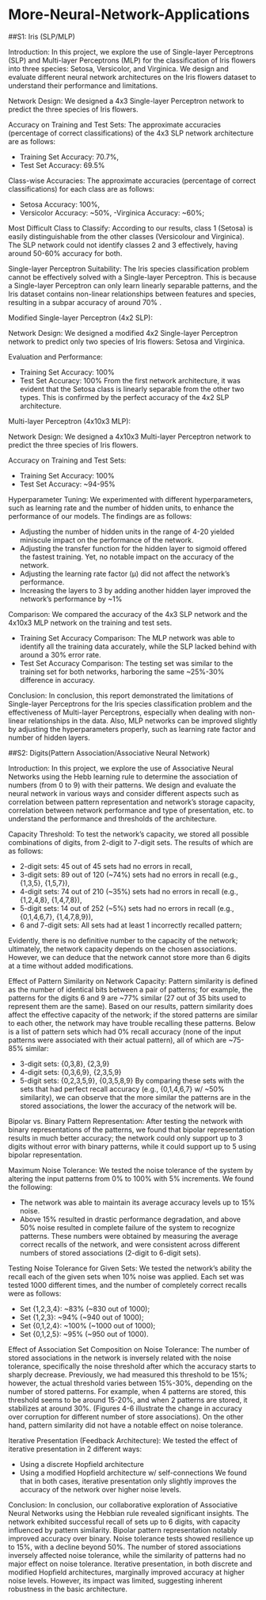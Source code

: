 # More-Neural-Network-Applications



##S1: Iris (SLP/MLP)

Introduction:
In this project, we explore the use of Single-layer Perceptrons (SLP) and Multi-layer Perceptrons (MLP) for the classification of Iris flowers into three species: Setosa, Versicolor, and Virginica. We design and evaluate different neural network architectures on the Iris flowers dataset to understand their performance and limitations.


Network Design:
We designed a 4x3 Single-layer Perceptron network to predict the three species of Iris flowers.

Accuracy on Training and Test Sets:
The approximate accuracies (percentage of correct classifications) of the 4x3 SLP network architecture are as follows:
- Training Set Accuracy: 70.7%,
- Test Set Accuracy: 69.5% 

Class-wise Accuracies:
The approximate accuracies (percentage of correct classifications) for each class are as follows:
- Setosa Accuracy: 100%,
- Versicolor Accuracy: ~50%, 
-Virginica Accuracy: ~60%;

Most Difficult Class to Classify:
According to our results, class 1 (Setosa) is easily distinguishable from the other classes (Versicolour and Virginica). The SLP network could not identify classes 2 and 3 effectively, having around 50-60% accuracy for both. 

Single-layer Perceptron Suitability:
The Iris species classification problem cannot be effectively solved with a Single-layer Perceptron. This is because a Single-layer Perceptron can only learn linearly separable patterns, and the Iris dataset contains non-linear relationships between features and species, resulting in a subpar accuracy of around 70% .



Modified Single-layer Perceptron (4x2 SLP):

Network Design:
We designed a modified 4x2 Single-layer Perceptron network to predict only two species of Iris flowers: Setosa and Virginica.

Evaluation and Performance:
- Training Set Accuracy: 100% 
- Test Set Accuracy: 100%
  From the first network architecture, it was evident that the Setosa class is linearly separable from the other two types. This is confirmed by the perfect accuracy of the 4x2 SLP architecture.


Multi-layer Perceptron (4x10x3 MLP):

Network Design:
We designed a 4x10x3 Multi-layer Perceptron network to predict the three species of Iris flowers.


Accuracy on Training and Test Sets:
- Training Set Accuracy: 100%
- Test Set Accuracy: ~94-95%

Hyperparameter Tuning:
We experimented with different hyperparameters, such as learning rate and the number of hidden units, to enhance the performance of our models. The findings are as follows:
- Adjusting the number of hidden units in the range of 4-20 yielded miniscule impact on the performance of the network.
- Adjusting the transfer function for the hidden layer to sigmoid offered the fastest training. Yet, no notable impact on the accuracy of the network.
- Adjusting the learning rate factor (µ) did not affect the network’s performance.
- Increasing the layers to 3 by adding another hidden layer improved the network’s performance by ~1%



Comparison:
We compared the accuracy of the 4x3 SLP network and the 4x10x3 MLP network on the training and test sets.
- Training Set Accuracy Comparison: The MLP network was able to identify all the training data accurately, while the SLP lacked behind with around a 30% error rate. 
- Test Set Accuracy Comparison: The testing set was similar to the training set for both networks, harboring the same ~25%-30% difference in accuracy.



Conclusion:
In conclusion, this report demonstrated the limitations of Single-layer Perceptrons for the Iris species classification problem and the effectiveness of Multi-layer Perceptrons, especially when dealing with non-linear relationships in the data. Also, MLP networks can be improved slightly by adjusting the hyperparameters properly, such as learning rate factor and number of hidden layers.












##S2: Digits(Pattern Association/Associative Neural Network)

Introduction:
In this project, we explore the use of Associative Neural Networks using the Hebb learning rule to determine the association of numbers (from 0 to 9) with their patterns. We design and evaluate the neural network in various ways and consider different aspects such as correlation between pattern representation and network’s storage capacity, correlation between network performance and type of presentation, etc. to understand the performance and thresholds of the architecture.


Capacity Threshold:
To test the network’s capacity, we stored all possible combinations of digits, from 2-digit to 7-digit sets. The results of which are as follows:
- 2-digit sets: 45 out of 45 sets had no errors in recall,
- 3-digit sets: 89 out of 120 (~74%) sets had no errors in recall (e.g., {1,3,5}, {1,5,7}),
- 4-digit sets: 74 out of 210 (~35%) sets had no errors in recall (e.g., {1,2,4,8}, {1,4,7,8}),
- 5-digit sets: 14 out of 252 (~5%) sets had no errors in recall (e.g., {0,1,4,6,7}, {1,4,7,8,9}),
- 6 and 7-digit sets: All sets had at least 1 incorrectly recalled pattern;

Evidently, there is no definitive number to the capacity of the network; ultimately, the network capacity depends on the chosen associations. However, we can deduce that the network cannot store more than 6 digits at a time without added modifications. 


Effect of Pattern Similarity on Network Capacity:
Pattern similarity is defined as the number of identical bits between a pair of patterns; for example, the patterns for the digits 6 and 9 are ~77% similar (27 out of 35 bits used to represent them are the same).
Based on our results, pattern similarity does affect the effective capacity of the network; if the stored patterns are similar to each other, the network may have trouble recalling these patterns.
Below is a list of pattern sets which had 0% recall accuracy (none of the input patterns were associated with their actual pattern), all of which are ~75-85% similar:
- 3-digit sets: {0,3,8}, {2,3,9} 
- 4-digit sets: {0,3,6,9}, {2,3,5,9}
- 5-digit sets: {0,2,3,5,9}, {0,3,5,8,9}
By comparing these sets with the sets that had perfect recall accuracy (e.g., {0,1,4,6,7} w/ ~50% similarity), we can observe that the more similar the patterns are in the stored associations, the lower the accuracy of the network will be.



Bipolar vs. Binary Pattern Representation:
After testing the network with binary representations of the patterns, we found that bipolar representation results in much better accuracy; the network could only support up to 3 digits without error with binary patterns, while it could support up to 5 using bipolar representation.


Maximum Noise Tolerance:
We tested the noise tolerance of the system by altering the input patterns from 0% to 100% with 5% increments. We found the following:
- The network was able to maintain its average accuracy levels up to 15% noise.
- Above 15% resulted in drastic performance degradation, and above 50% noise resulted in complete failure of the system to recognize patterns.
These numbers were obtained by measuring the average correct recalls of the network, and were consistent across different numbers of stored associations (2-digit to 6-digit sets).



Testing Noise Tolerance for Given Sets:
We tested the network’s ability the recall each of the given sets when 10% noise was applied. Each set was tested 1000 different times, and the number of completely correct recalls were as follows:
- Set {1,2,3,4}: ~83% (~830 out of 1000);
- Set {1,2,3}: ~94% (~940 out of 1000);
- Set {0,1,2,4}: ~100% (~1000 out of 1000);
- Set {0,1,2,5}: ~95% (~950 out of 1000).



Effect of Association Set Composition on Noise Tolerance:
The number of stored associations in the network is inversely related with the noise tolerance, specifically the noise threshold after which the accuracy starts to sharply decrease. Previously, we had measured this threshold to be 15%; however, the actual threshold varies between 15%-30%, depending on the number of stored patterns. For example, when 4 patterns are stored, this threshold seems to be around 15-20%, and when 2 patterns are stored, it stabilizes at around 30%. (Figures 4-6 illustrate the change in accuracy over corruption for different number of store associations).
On the other hand, pattern similarity did not have a notable effect on noise tolerance.



Iterative Presentation (Feedback Architecture):
We tested the effect of iterative presentation in 2 different ways:
- Using a discrete Hopfield architecture
- Using a modified Hopfield architecture w/ self-connections
We found that in both cases, iterative presentation only slightly improves the accuracy of the network over higher noise levels.



Conclusion:
In conclusion, our collaborative exploration of Associative Neural Networks using the Hebbian rule revealed significant insights. The network exhibited successful recall of sets up to 6 digits, with capacity influenced by pattern similarity. Bipolar pattern representation notably improved accuracy over binary. Noise tolerance tests showed resilience up to 15%, with a decline beyond 50%. The number of stored associations inversely affected noise tolerance, while the similarity of patterns had no major effect on noise tolerance. Iterative presentation, in both discrete and modified Hopfield architectures, marginally improved accuracy at higher noise levels. However, its impact was limited, suggesting inherent robustness in the basic architecture. 
